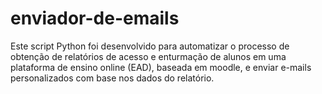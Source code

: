 # enviador-de-emails
Este script Python foi desenvolvido para automatizar o processo de obtenção de relatórios de acesso e enturmação de alunos em uma plataforma de ensino online (EAD), baseada em moodle, e enviar e-mails personalizados com base nos dados do relatório.
